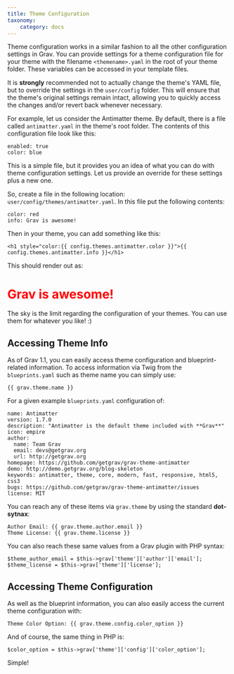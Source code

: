 ```yaml
---
title: Theme Configuration
taxonomy:
    category: docs
---
```


Theme configuration works in a similar fashion to all the other configuration settings in Grav. You can provide settings for a theme configuration file for your theme with the filename `<themename>.yaml` in the root of your theme folder. These variables can be accessed in your template files.

It is **strongly** recommended not to actually change the theme's YAML file, but to override the settings in the `user/config` folder. This will ensure that the theme's original settings remain intact, allowing you to quickly access the changes and/or revert back whenever necessary.

For example, let us consider the Antimatter theme.  By default, there is a file called `antimatter.yaml` in the theme's root folder. The contents of this configuration file look like this:

```
enabled: true
color: blue
```

This is a simple file, but it provides you an idea of what you can do with theme configuration settings. Let us provide an override for these settings plus a new one.

So, create a file in the following location: `user/config/themes/antimatter.yaml`.  In this file put the following contents:

```
color: red
info: Grav is awesome!
```

Then in your theme, you can add something like this:

```
<h1 style="color:{{ config.themes.antimatter.color }}">{{ config.themes.antimatter.info }}</h1>
```

This should render out as:

<h1 style="color:red">Grav is awesome!</h1>

The sky is the limit regarding the configuration of your themes.  You can use them for whatever you like! :)

## Accessing Theme Info

As of Grav 1.1, you can easily access theme configuration and blueprint-related information.  To access information via Twig from the `blueprints.yaml` such as theme name you can simply use:

```
{{ grav.theme.name }}
```

For a given example `blueprints.yaml` configuration of:

```
name: Antimatter
version: 1.7.0
description: "Antimatter is the default theme included with **Grav**"
icon: empire
author:
  name: Team Grav
  email: devs@getgrav.org
  url: http://getgrav.org
homepage: https://github.com/getgrav/grav-theme-antimatter
demo: http://demo.getgrav.org/blog-skeleton
keywords: antimatter, theme, core, modern, fast, responsive, html5, css3
bugs: https://github.com/getgrav/grav-theme-antimatter/issues
license: MIT
```

You can reach any of these items via `grav.theme` by using the standard **dot-sytnax**:

```
Author Email: {{ grav.theme.author.email }}
Theme License: {{ grav.theme.license }}
```

You can also reach these same values from a Grav plugin with PHP syntax:

```
$theme_author_email = $this->grav['theme']['author']['email'];
$theme_license = $this->grav['theme']['license'];
```

## Accessing Theme Configuration

As well as the blueprint information, you can also easily access the current theme configuration with:

```
Theme Color Option: {{ grav.theme.config.color_option }}
```

And of course, the same thing in PHP is:

```
$color_option = $this->grav['theme']['config']['color_option'];
```

Simple!

